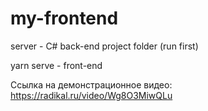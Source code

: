 # my-frontend

server - C# back-end project folder (run first)

yarn serve - front-end

Ссылка на демонстрационное видео: https://radikal.ru/video/Wg8O3MiwQLu
